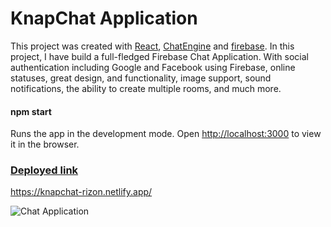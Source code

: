 # KnapChat Application

This project was created with [React](https://reactjs.org/), [ChatEngine](https://chatengine.io) and [firebase](https://firebase.google.com/docs?gclid=CjwKCAiAnO2MBhApEiwA8q0HYX65KtTNH5J0bEqFWE-9NyhtgAnbWnk7__1N4jWw9VXjS-mE3oYgPhoCVTEQAvD_BwE&gclsrc=aw.ds).
In this project, I have build a full-fledged Firebase Chat Application. With social authentication including Google and Facebook using Firebase, online statuses, great design, and functionality, image support, sound notifications, the ability to create multiple rooms, and much more.

#### npm start
Runs the app in the development mode.
Open [http://localhost:3000](http://localhost:3000) to view it in the browser.

### [Deployed link](https://knapchat-rizon.netlify.app/)

https://knapchat-rizon.netlify.app/


![Chat Application](https://i.ibb.co/GJwyy9m/Bv9-Js3-QLOLY-HD.jpg)
